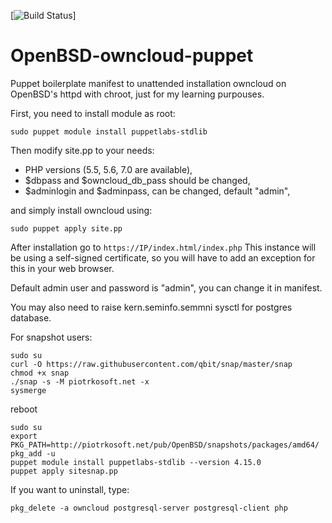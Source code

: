 [![Build Status](http://migotka.tk:8000/job/1-62-owncloud-puppet-deploy/badge/icon)]
# OpenBSD-owncloud-puppet
Puppet boilerplate manifest to unattended installation owncloud on OpenBSD's httpd with chroot, just for my learning purpouses.

First, you need to install module as root: 
```
sudo puppet module install puppetlabs-stdlib
```
Then modify site.pp to your needs:
- PHP versions (5.5, 5.6, 7.0 are available),
- $dbpass and $owncloud_db_pass should be changed,
- $adminlogin and $adminpass, can be changed, default "admin",

and simply install owncloud using:
```
sudo puppet apply site.pp
```
After installation go to `https://IP/index.html/index.php`
This instance will be using a self-signed certificate, so you will have to add an exception for this in your web browser.

Default admin user and password is "admin", you can change it in manifest.

You may also need to raise kern.seminfo.semmni sysctl for postgres database.

For snapshot users:
```
sudo su
curl -O https://raw.githubusercontent.com/qbit/snap/master/snap
chmod +x snap
./snap -s -M piotrkosoft.net -x
sysmerge
```
reboot
```
sudo su
export PKG_PATH=http://piotrkosoft.net/pub/OpenBSD/snapshots/packages/amd64/
pkg_add -u
puppet module install puppetlabs-stdlib --version 4.15.0
puppet apply sitesnap.pp
```
If you want to uninstall, type:
```
pkg_delete -a owncloud postgresql-server postgresql-client php
```
